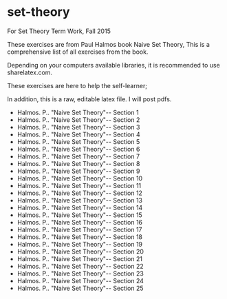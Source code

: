 # set-theory
For Set Theory Term Work, 
Fall 2015

These exercises are from Paul Halmos book Naive Set Theory, 
This is a comprehensive list of all exercises from the book. 

Depending on your computers available libraries, it is recommended to use sharelatex.com. 

These exercises are here to help the self-learner;

In addition, this is a raw, editable latex file. I will post pdfs.

* Halmos. P.. "Naive Set Theory"-- Section 1
* Halmos. P.. "Naive Set Theory"-- Section 2
* Halmos. P.. "Naive Set Theory"-- Section 3
* Halmos. P.. "Naive Set Theory"-- Section 4
* Halmos. P.. "Naive Set Theory"-- Section 5
* Halmos. P.. "Naive Set Theory"-- Section 6
* Halmos. P.. "Naive Set Theory"-- Section 7
* Halmos. P.. "Naive Set Theory"-- Section 8
* Halmos. P.. "Naive Set Theory"-- Section 9
* Halmos. P.. "Naive Set Theory"-- Section 10
* Halmos. P.. "Naive Set Theory"-- Section 11
* Halmos. P.. "Naive Set Theory"-- Section 12
* Halmos. P.. "Naive Set Theory"-- Section 13
* Halmos. P.. "Naive Set Theory"-- Section 14
* Halmos. P.. "Naive Set Theory"-- Section 15
* Halmos. P.. "Naive Set Theory"-- Section 16
* Halmos. P.. "Naive Set Theory"-- Section 17
* Halmos. P.. "Naive Set Theory"-- Section 18
* Halmos. P.. "Naive Set Theory"-- Section 19
* Halmos. P.. "Naive Set Theory"-- Section 20
* Halmos. P.. "Naive Set Theory"-- Section 21
* Halmos. P.. "Naive Set Theory"-- Section 22
* Halmos. P.. "Naive Set Theory"-- Section 23
* Halmos. P.. "Naive Set Theory"-- Section 24
* Halmos. P.. "Naive Set Theory"-- Section 25

